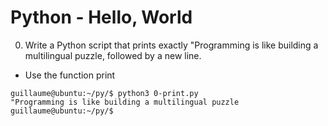 # Python - Hello, World

0. Write a Python script that prints exactly "Programming is like building a multilingual puzzle, followed by a new line.
 * Use the function print
```
guillaume@ubuntu:~/py/$ python3 0-print.py
"Programming is like building a multilingual puzzle
guillaume@ubuntu:~/py/$
```
